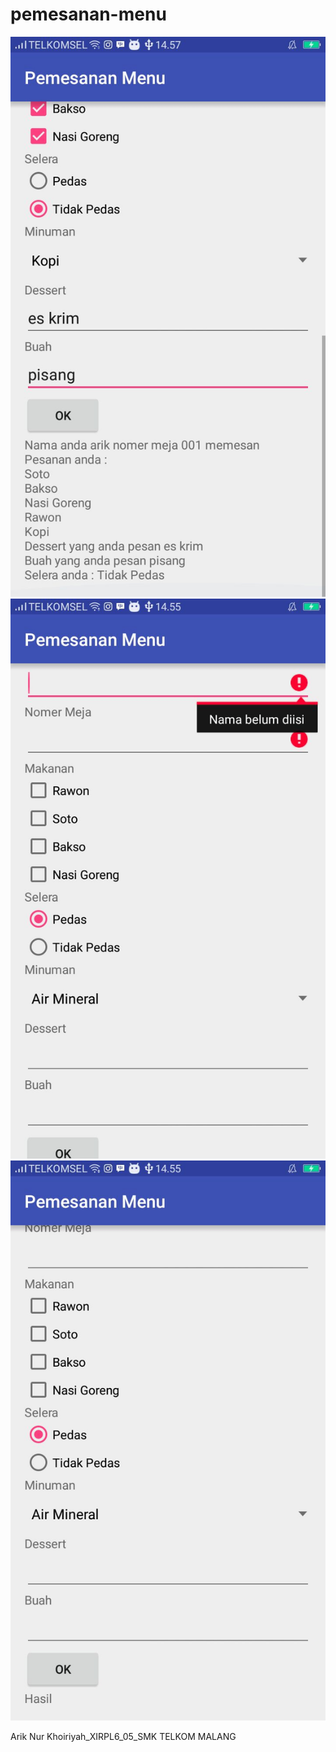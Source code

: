 # pemesanan-menu
![Alt text](https://github.com/ariknk/pemesanan-menu/blob/master/WhatsApp%20Image%202016-09-11%20at%2014.59.17.jpeg "ScreenShot 1")
![Alt text](https://github.com/ariknk/pemesanan-menu/blob/master/WhatsApp%20Image%202016-09-11%20at%2014.59.17(1).jpeg "ScreenShot 2")
![Alt text](https://github.com/ariknk/pemesanan-menu/blob/master/WhatsApp%20Image%202016-09-11%20at%2014.59.17(2).jpeg "ScreenShot 3")

Arik Nur Khoiriyah_XIRPL6_05_SMK TELKOM MALANG
